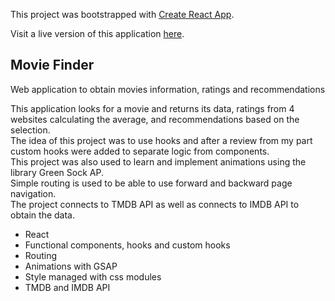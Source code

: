 This project was bootstrapped with [Create React App](https://github.com/facebookincubator/create-react-app).

Visit a live version of this application [here](https://jvfresco.github.io/react-movie-finder/).

## Movie Finder

Web application to obtain movies information, ratings and recommendations

This application looks for a movie and returns its data, ratings from 4 websites calculating the average, and recommendations based on the selection.<br />
The idea of this project was to use hooks and after a review from my part custom hooks were added to separate logic from components.<br />
This project was also used to learn and implement animations using the library Green Sock AP.<br />
Simple routing is used to be able to use forward and backward page navigation.<br />
The project connects to TMDB API as well as connects to IMDB API to obtain the data.<br />

- React
- Functional components, hooks and custom hooks
- Routing
- Animations with GSAP
- Style managed with css modules
- TMDB and IMDB API
